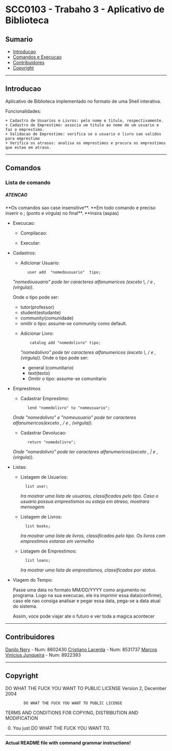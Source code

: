 <h1>SCC0103 - Trabaho 3 - Aplicativo de Biblioteca</h1>

<h2>Sumario</h2>

* [Introducao](#introducao)
* [Comandos e Execucao](#comando)
* [Contribuidores](#contribuidores)
* [Copyright](#copyright)

* * *

<h2 id="introducao">Introducao</h2>

 Aplicativo de Biblioteca implementado no formato de uma Shell interativa.

 Funcionalidades:

    + Cadastro de Usuarios e Livros: pelo nome e titulo, respectivamente.
    + Cadastro de Emprestimo: associa um titulo ao nome de um usuario e faz o emprestimo.
    + Validacao de Emprestimo: verifica se o usuario e livro sao validos para emprestimo
    + Verifica os atrasos: analisa os emprestimos e procura os emprestimos que estao em atraso.

* * *
<h2 id="comando">Comandos</h2>

<h3>Lista de comando</h3>
<h5> ATENCAO </h5>
**Os comandos sao case insensitive**.
**Em todo comando e preciso inserir o ; (ponto e virgula) no final**.
**Insira (aspas)

+ Execucao:

   - Compilacao:

   - Executar:


+ Cadastros:
   - Adicionar Usuario:

            user add  "nomedousuario"  tipo;
    *"nomedousuario" pode ter caracteres alfanumericos (exceto \\, / e ,(virgula)).*

    Onde o tipo pode ser:
     + tutor(professor)
     + student(estudante)
     + community(comunidade)
     + omitir o tipo: assume-se community como default.

  - Adicionar Livro:

            catalog add "nomedolivro" tipo;
    *"nomedolivro" pode ter caracteres alfanumericos (exceto \\, / e ,(virgula)).*
    Onde o tipo pode ser:
    + general (comunitario)
    + text(texto)
    + Omitir o tipo: assume-se comunitario

+ Emprestimos

   - Cadastrar Emprestimo:

            lend "nomedolivro" to "nomeusuario";
    *Onde "nomedolivro" e "nomeusuario" pode ter caracteres alfanumericos(exceto \, / e , (virgula)).*

   - Cadastrar Devolucao:

            return "nomedolivro";
    *Onde "nomedolivro" pode ter caracteres alfanumericos(exceto \, | e , (virgula)).*

+ Listas:

    - Listagem de Usuarios:

            list user;
        *Ira mostrar uma lista de usuarios, classificados pelo tipo.*
        *Caso o usuario possua emprestismos ou esteja em atraso, mostrara mensagem.*
    - Listagem de Livros:

            list books;
        *Ira mostrar uma lista de livros, classificados pelo tipo.*
        *Os livros com emprestimos estarao em vermelho*
    - Listagem de Emprestimos:

            list loans;
        *Ira mostrar uma lista de emprestismos, classificados por status.*
+ Viagem do Tempo:

    Passe uma data no formato MM/DD/YYYY como argumento no programa. Logo na sua execucao, ele ira imprimir essa data(confirme),
    caso ele nao consiga analisar e pegar essa data, pega-se a data atual do sistema.

    Assim, voce pode viajar ate o futuro e ver toda a magica acontecer

* * *

<h2 id="contribuidores">Contribuidores</h2>

[Danilo Nery](https://github.com/dnery) - Num: 8602430
[Cristiano Lacerda](https://github.com/Ibrahiim) - Num: 8531737
[Marcos Vinicius Junqueira](https://github.com/mvjunq) - Num: 8922393

* * *

<h2 id="copyright">Copyright</h2>
            DO WHAT THE FUCK YOU WANT TO PUBLIC LICENSE
                    Version 2, December 2004

            DO WHAT THE FUCK YOU WANT TO PUBLIC LICENSE
   TERMS AND CONDITIONS FOR COPYING, DISTRIBUTION AND MODIFICATION

  0. You just DO WHAT THE FUCK YOU WANT TO.

* * *

**Actual README file with command grammar instructions!**






